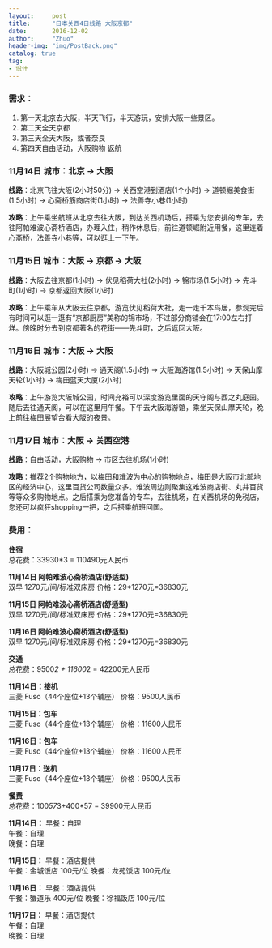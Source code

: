 ```yaml
---
layout:     post
title:      "日本关西4日线路 大阪京都"
date:       2016-12-02
author:     "Zhuo"
header-img: "img/PostBack.png"
catalog: true
tag:
- 设计
---
```


### 需求：
1. 第一天北京去大阪，半天飞行，半天游玩，安排大阪一些景区。
2. 第二天全天京都
3. 第三天全天大阪，或者奈良
4. 第四天自由活动，大阪购物 返航


### 11月14日 城市：北京 → 大阪   
**线路**：北京飞往大阪(2小时50分) → 关西空港到酒店(1个小时) →  道顿堀美食街(1.5小时) → 心斋桥筋商店街(1小时) → 法善寺小巷(1小时)

**攻略**：上午乘坐航班从北京去往大阪，到达关西机场后，搭乘为您安排的专车，去往阿帕难波心斋桥酒店，办理入住，稍作休息后，前往道顿崛附近用餐，这里连着心斋桥，法善寺小巷等，可以逛上一下午。

### 11月15日 城市：大阪 → 京都 → 大阪
**线路**：大阪去往京都(1小时) → 伏见稻荷大社(2小时) → 锦市场(1.5小时) → 先斗町(1小时)  → 京都返回大阪(1小时)

**攻略**：上午乘车从大阪去往京都，游览伏见稻荷大社，走一走千本鸟居，参观完后有时间可以逛一逛有“京都厨房”美称的锦市场，不过部分商铺会在17:00左右打烊。傍晚时分去到京都著名的花街——先斗町，之后返回大阪。

### 11月16日 城市：大阪 → 大阪
**线路**：大阪城公园(2小时) → 通天阁(1.5小时) → 大阪海游馆(1.5小时) → 天保山摩天轮(1小时) → 梅田蓝天大厦(2小时)

**攻略**：上午游览大阪城公园，时间充裕可以深度游览里面的天守阁与西之丸庭园。随后去往通天阁，可以在这里用午餐。下午去大阪海游馆，乘坐天保山摩天轮，晚上前往梅田展望台看大阪的夜景。

### 11月17日 城市：大阪 → 关西空港
**线路**：自由活动，大阪购物 → 市区去往机场(1小时)

**攻略**：推荐2个购物地方，以梅田和难波为中心的购物地点，梅田是大阪市北部地区的经济中心，这里百货公司数量众多。难波周边则聚集这难波商店街、丸井百货等等众多购物地点。之后搭乘为您准备的专车，去往机场，在关西机场的免税店，您还可以疯狂shopping一把，之后搭乘航班回国。

### 费用：

**住宿**  
总花费：33930*3 = 110490元人民币

**11月14日 阿帕难波心斋桥酒店(舒适型)**   
双早    1270元/间/标准双床房    价格：29*1270元=36830元

**11月15日 阿帕难波心斋桥酒店(舒适型)**   
双早    1270元/间/标准双床房    价格：29*1270元=36830元

**11月16日 阿帕难波心斋桥酒店(舒适型)**   
双早    1270元/间/标准双床房    价格：29*1270元=36830元

**交通**  
总花费：9500*2 + 11600*2 = 42200元人民币

**11月14日：接机**    
三菱 Fuso（44个座位+13个辅座）    价格：9500人民币

**11月15日：包车**    
三菱 Fuso（44个座位+13个辅座）    价格：11600人民币

**11月16日：包车**    
三菱 Fuso（44个座位+13个辅座）    价格：11600人民币

**11月17日：送机**    
三菱 Fuso（44个座位+13个辅座）    价格：9500人民币


**餐费**  
总花费：100*57*3+400*57 = 39900元人民币

**11月14日：**
早餐：自理             
午餐：自理      
晚餐：自理

**11月15日：**
早餐：酒店提供          
午餐：金城饭店 100元/位
晚餐：龙苑饭店 100元/位

**11月16日：**
早餐：酒店提供          
午餐：蟹道乐 400元/位 
晚餐：徐福饭店 100元/位

**11月17日：**
早餐：酒店提供          
午餐：自理      
晚餐：自理